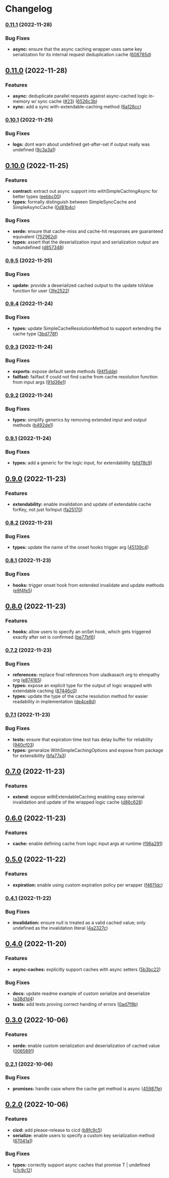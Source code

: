 # Changelog

### [0.11.1](https://www.github.com/ehmpathy/with-simple-caching/compare/v0.11.0...v0.11.1) (2022-11-28)


### Bug Fixes

* **async:** ensure that the async caching wrapper uses same key serialization for its internal request deduplication cache ([608785d](https://www.github.com/ehmpathy/with-simple-caching/commit/608785d48627a87dd7618918f98352573fd6cecc))

## [0.11.0](https://www.github.com/ehmpathy/with-simple-caching/compare/v0.10.1...v0.11.0) (2022-11-28)


### Features

* **async:** deduplicate parallel requests against async-cached logic in-memory w/ sync cache ([#23](https://www.github.com/ehmpathy/with-simple-caching/issues/23)) ([6526c3b](https://www.github.com/ehmpathy/with-simple-caching/commit/6526c3b12dfddb25eb7cbf07f3804cc2d8e5a496))
* **sync:** add a sync with-extendable-caching method ([6a128cc](https://www.github.com/ehmpathy/with-simple-caching/commit/6a128ccac5f87810acfdb01402050b143a754779))

### [0.10.1](https://www.github.com/ehmpathy/with-simple-caching/compare/v0.10.0...v0.10.1) (2022-11-25)


### Bug Fixes

* **logs:** dont warn about undefined get-after-set if output really was undefined ([9c3a3a1](https://www.github.com/ehmpathy/with-simple-caching/commit/9c3a3a1f4fc310f5a177aa431f2559586c7b0571))

## [0.10.0](https://www.github.com/ehmpathy/with-simple-caching/compare/v0.9.5...v0.10.0) (2022-11-25)


### Features

* **contract:** extract out async support into withSimpleCachingAsync for better types ([eebbc00](https://www.github.com/ehmpathy/with-simple-caching/commit/eebbc007a4f7e756defeec7a4c1924fb91c70c67))
* **types:** formally distinguish between SimpleSyncCache and SimpleAsyncCache ([0d81b4c](https://www.github.com/ehmpathy/with-simple-caching/commit/0d81b4c9e7c49206fc5ddbda7bfb3f0601b84cb4))


### Bug Fixes

* **serde:** ensure that cache-miss and cache-hit responses are guaranteed equivalent ([752962d](https://www.github.com/ehmpathy/with-simple-caching/commit/752962ddbab7db42f970bae121699f1e14477b84))
* **types:** assert that the deserialization input and serialization output are notundefined ([d857348](https://www.github.com/ehmpathy/with-simple-caching/commit/d8573487267190beba4156ab9972077f7dc80c99))

### [0.9.5](https://www.github.com/ehmpathy/with-simple-caching/compare/v0.9.4...v0.9.5) (2022-11-25)


### Bug Fixes

* **update:** provide a deserialized cached output to the update toValue function for user ([3fe2522](https://www.github.com/ehmpathy/with-simple-caching/commit/3fe2522654bb96d7f7b5e9113c45edf1889f272e))

### [0.9.4](https://www.github.com/ehmpathy/with-simple-caching/compare/v0.9.3...v0.9.4) (2022-11-24)


### Bug Fixes

* **types:** update SimpleCacheResolutionMethod to support extending the cache type ([3bd778f](https://www.github.com/ehmpathy/with-simple-caching/commit/3bd778fa81bf45c66904e09f6afa5adaa04c6bbd))

### [0.9.3](https://www.github.com/ehmpathy/with-simple-caching/compare/v0.9.2...v0.9.3) (2022-11-24)


### Bug Fixes

* **exports:** expose default serde methods ([94f5dde](https://www.github.com/ehmpathy/with-simple-caching/commit/94f5dde87bb36d7d77845919b86b8ae0fc80f3fc))
* **failfast:** failfast if could not find cache from cache resolution function from input args ([91d36e1](https://www.github.com/ehmpathy/with-simple-caching/commit/91d36e10b0d2316287e4cb8d218bfa8886f25ab2))

### [0.9.2](https://www.github.com/ehmpathy/with-simple-caching/compare/v0.9.1...v0.9.2) (2022-11-24)


### Bug Fixes

* **types:** simplify generics by removing extended input and output methods ([b492de1](https://www.github.com/ehmpathy/with-simple-caching/commit/b492de1625f5e8d5b0a18499ffe823d55696886c))

### [0.9.1](https://www.github.com/ehmpathy/with-simple-caching/compare/v0.9.0...v0.9.1) (2022-11-24)


### Bug Fixes

* **types:** add a generic for the logic input, for extendability ([bfd78c9](https://www.github.com/ehmpathy/with-simple-caching/commit/bfd78c9082fcb15b2d9e6bf85da16c364ed35de1))

## [0.9.0](https://www.github.com/ehmpathy/with-simple-caching/compare/v0.8.2...v0.9.0) (2022-11-23)


### Features

* **extendability:** enable invalidation and update of extendable cache forKey, not just forInput ([fa25170](https://www.github.com/ehmpathy/with-simple-caching/commit/fa25170f31e24174d955f97a6653a742c0ff7b7c))

### [0.8.2](https://www.github.com/ehmpathy/with-simple-caching/compare/v0.8.1...v0.8.2) (2022-11-23)


### Bug Fixes

* **types:** update the name of the onset hooks trigger arg ([45139c4](https://www.github.com/ehmpathy/with-simple-caching/commit/45139c4e67d17defbbd5e3e0e09d693777b7a7cb))

### [0.8.1](https://www.github.com/ehmpathy/with-simple-caching/compare/v0.8.0...v0.8.1) (2022-11-23)


### Bug Fixes

* **hooks:** trigger onset hook from extended invalidate and update methods ([e9f4fe5](https://www.github.com/ehmpathy/with-simple-caching/commit/e9f4fe5f3d33889525c548b05674fcf912fd93b7))

## [0.8.0](https://www.github.com/ehmpathy/with-simple-caching/compare/v0.7.2...v0.8.0) (2022-11-23)


### Features

* **hooks:** allow users to specify an onSet hook, which gets triggered exactly after set is confirmed ([be77bf6](https://www.github.com/ehmpathy/with-simple-caching/commit/be77bf62c2bb6a0a39cf2562b87e3869c88693f1))

### [0.7.2](https://www.github.com/ehmpathy/with-simple-caching/compare/v0.7.1...v0.7.2) (2022-11-23)


### Bug Fixes

* **references:** replace final references from uladkasach org to ehmpathy org ([e874165](https://www.github.com/ehmpathy/with-simple-caching/commit/e87416573c8562474254036aa15852eb727047a9))
* **types:** expose an explicit type for the output of logic wrapped with extendable caching ([87446c0](https://www.github.com/ehmpathy/with-simple-caching/commit/87446c0fbf1696aaa54ec2c08811218888644946))
* **types:** update the type of the cache resolution method for easier readability in implementation ([de4ce8d](https://www.github.com/ehmpathy/with-simple-caching/commit/de4ce8d833894e336ce4fd60cae87384a0fb42d4))

### [0.7.1](https://www.github.com/ehmpathy/with-simple-caching/compare/v0.7.0...v0.7.1) (2022-11-23)


### Bug Fixes

* **tests:** ensure that expiration time test has delay buffer for reliability ([940cf03](https://www.github.com/ehmpathy/with-simple-caching/commit/940cf0343af6f0098e6d1935d2583b7e45643fd2))
* **types:** generalize WithSimpleCachingOptions and expose from package for extensibility ([bfa77a3](https://www.github.com/ehmpathy/with-simple-caching/commit/bfa77a3e2a0dfa3bdf5cc86c922810750b8c832e))

## [0.7.0](https://www.github.com/ehmpathy/with-simple-caching/compare/v0.6.0...v0.7.0) (2022-11-23)


### Features

* **extend:** expose withExtendableCaching enabling easy external invalidation and update of the wrapped logic cache ([d86c628](https://www.github.com/ehmpathy/with-simple-caching/commit/d86c628ceaf0fe995faf692cae18f73295fda397))

## [0.6.0](https://www.github.com/ehmpathy/with-simple-caching/compare/v0.5.0...v0.6.0) (2022-11-23)


### Features

* **cache:** enable defining cache from logic input args at runtime ([f96a291](https://www.github.com/ehmpathy/with-simple-caching/commit/f96a29146843e4ac6f987167532777a1ee9b9c9a))

## [0.5.0](https://www.github.com/ehmpathy/with-simple-caching/compare/v0.4.1...v0.5.0) (2022-11-22)


### Features

* **expiration:** enable using custom expiration policy per wrapper ([f4611dc](https://www.github.com/ehmpathy/with-simple-caching/commit/f4611dc4ad29f9f8941772a201d9500b0f537c0e))

### [0.4.1](https://www.github.com/ehmpathy/with-simple-caching/compare/v0.4.0...v0.4.1) (2022-11-22)


### Bug Fixes

* **invalidation:** ensure null is treated as a valid cached value; only undefined as the invalidation literal ([4a2327c](https://www.github.com/ehmpathy/with-simple-caching/commit/4a2327c5cfb40093ecf121c04e9980501fc26ee7))

## [0.4.0](https://www.github.com/ehmpathy/with-simple-caching/compare/v0.3.0...v0.4.0) (2022-11-20)


### Features

* **async-caches:** explicitly support caches with async setters ([5b3bc22](https://www.github.com/ehmpathy/with-simple-caching/commit/5b3bc226728ff0be117953a15dcb2a9e84ff2c18))


### Bug Fixes

* **docs:** update readme example of custom serialize and deserialize ([a38d1d4](https://www.github.com/ehmpathy/with-simple-caching/commit/a38d1d4419dbd02ae7ee6e5a31bfe860ff179cc7))
* **tests:** add tests proving correct handing of errors ([0ad7f9b](https://www.github.com/ehmpathy/with-simple-caching/commit/0ad7f9b6fb6241933549361b17e401e58e6fcac5))

## [0.3.0](https://www.github.com/ehmpathy/with-simple-caching/compare/v0.2.1...v0.3.0) (2022-10-06)


### Features

* **serde:** enable custom serialization and deserialization of cached value ([0065891](https://www.github.com/ehmpathy/with-simple-caching/commit/00658914abadc1172a285c17e31ac66427f91fe6))

### [0.2.1](https://www.github.com/ehmpathy/with-simple-caching/compare/v0.2.0...v0.2.1) (2022-10-06)


### Bug Fixes

* **promises:** handle case where the cache get method is async ([45987fe](https://www.github.com/ehmpathy/with-simple-caching/commit/45987fee32d1233dd4d9da01386b5bb6be2ca7f4))

## [0.2.0](https://www.github.com/ehmpathy/with-simple-caching/compare/v0.1.3...v0.2.0) (2022-10-06)


### Features

* **cicd:** add please-release to cicd ([b8fc9c5](https://www.github.com/ehmpathy/with-simple-caching/commit/b8fc9c5a7b5a7fa485e59978cd97b605a3ade41b))
* **serialize:** enable users to specify a custom key serialization method ([67041a1](https://www.github.com/ehmpathy/with-simple-caching/commit/67041a1c7508d23b90c0835ea4f10bffe4a94e66))


### Bug Fixes

* **types:** correctly support async caches that promise T | undefined ([c1c9c12](https://www.github.com/ehmpathy/with-simple-caching/commit/c1c9c120e7c63c37d98a04f4e3f17d9227d03573))
